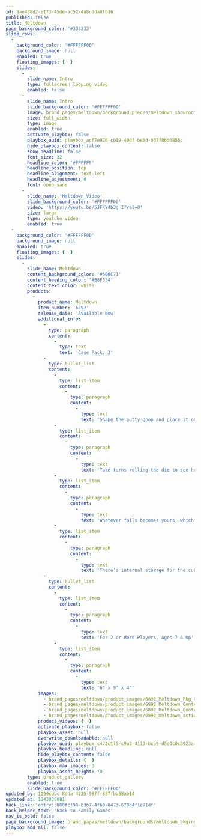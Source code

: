```yaml
---
id: 8ae438d2-e173-45de-ac52-4a8d3da0fb36
published: false
title: Meltdown
page_background_color: '#333333'
slide_rows:
  -
    background_color: '#FFFFFF00'
    background_image: null
    enabled: true
    floating_images: {  }
    slides:
      -
        slide_name: Intro
        type: fullscreen_looping_video
        enabled: false
      -
        slide_name: Intro
        slide_background_color: '#FFFFFF00'
        image: brand_pages/meltdown/background_pieces/meltdown_showroom.png
        size: full_width
        type: image
        enabled: true
        activate_playbox: false
        playbox_uuid: playbox_acf7e926-cb19-40df-be5d-037f8bd6855c
        hide_playbox_content: false
        show_headline: false
        font_size: 32
        headline_color: '#FFFFFF'
        headline_position: top
        headline_alignment: text-left
        headline_adjustment: 0
        font: open_sans
      -
        slide_name: 'Meltdown Video'
        slide_background_color: '#FFFFFF00'
        video: 'https://youtu.be/5JFKY4b3g_I?rel=0'
        size: large
        type: youtube_video
        enabled: true
  -
    background_color: '#FFFFFF00'
    background_image: null
    enabled: true
    floating_images: {  }
    slides:
      -
        slide_name: Meltdown
        content_background_color: '#600C71'
        content_heading_color: '#88F554'
        content_text_color: white
        products:
          -
            product_name: Meltdown
            item_number: '6892'
            release_date: 'Available Now'
            additional_info:
              -
                type: paragraph
                content:
                  -
                    type: text
                    text: 'Case Pack: 3'
              -
                type: bullet_list
                content:
                  -
                    type: list_item
                    content:
                      -
                        type: paragraph
                        content:
                          -
                            type: text
                            text: 'Shape the putty goop and place it on top, and balance the plate on the goop!'
                  -
                    type: list_item
                    content:
                      -
                        type: paragraph
                        content:
                          -
                            type: text
                            text: 'Take turns rolling the die to see how many cubes you have to stack on top. Don’t let any fall!'
                  -
                    type: list_item
                    content:
                      -
                        type: paragraph
                        content:
                          -
                            type: text
                            text: 'Whatever falls becomes yours, which is bad because you want to be the first one to get rid of your cubes!'
                  -
                    type: list_item
                    content:
                      -
                        type: paragraph
                        content:
                          -
                            type: text
                            text: 'There’s internal storage for the cubes, and for the goop so it stays clean and won’t dry out!'
              -
                type: bullet_list
                content:
                  -
                    type: list_item
                    content:
                      -
                        type: paragraph
                        content:
                          -
                            type: text
                            text: 'For 2 or More Players, Ages 7 & Up'
                  -
                    type: list_item
                    content:
                      -
                        type: paragraph
                        content:
                          -
                            type: text
                            text: '6" x 9" x 4"'
            images:
              - brand_pages/meltdown/product_images/6892_Meltdown_Pkg_Right.png
              - brand_pages/meltdown/product_images/6892_Meltdown_Contents.png
              - brand_pages/meltdown/product_images/6892_Meltdown_Contents1.png
              - brand_pages/meltdown/product_images/6892_meltdown_action.png
            product_videos: {  }
            activate_playbox: false
            playbox_asset: null
            overwrite_downloadable: null
            playbox_uuid: playbox_c472c1f5-c9a3-4113-bca9-d5d0c0c3923a
            playbox_headline: null
            hide_playbox_content: false
            playbox_details: {  }
            playbox_max_images: 3
            playbox_asset_height: 70
        type: product_gallery
        enabled: true
        slide_background_color: '#FFFFFF00'
updated_by: 1299cdbc-8dda-4225-987f-857fba58ab14
updated_at: 1643038081
back_link: 'entry::800fcf98-b3b7-4fb0-8473-679d4f1e91df'
back_helper_text: 'Back to Family Games'
nav_is_bold: false
page_background_image: brand_pages/meltdown/backgrounds/meltdown_bkgrnd.png
playbox_add_all: false
---
```

